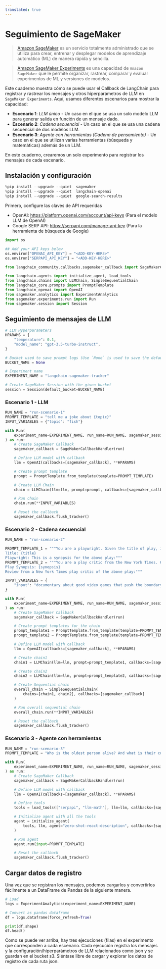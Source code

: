 ```yaml
---
translated: true
---
```


# Seguimiento de SageMaker

>[Amazon SageMaker](https://aws.amazon.com/sagemaker/) es un servicio totalmente administrado que se utiliza para crear, entrenar y desplegar modelos de aprendizaje automático (ML) de manera rápida y sencilla.

>[Amazon SageMaker Experiments](https://docs.aws.amazon.com/sagemaker/latest/dg/experiments.html) es una capacidad de `Amazon SageMaker` que le permite organizar, rastrear, comparar y evaluar experimentos de ML y versiones de modelos.

Este cuaderno muestra cómo se puede usar el Callback de LangChain para registrar y rastrear los mensajes y otros hiperparámetros de LLM en `SageMaker Experiments`. Aquí, usamos diferentes escenarios para mostrar la capacidad:

* **Escenario 1**: *LLM único* - Un caso en el que se usa un solo modelo LLM para generar salida en función de un mensaje dado.
* **Escenario 2**: *Cadena secuencial* - Un caso en el que se usa una cadena secuencial de dos modelos LLM.
* **Escenario 3**: *Agente con herramientas (Cadena de pensamiento)* - Un caso en el que se utilizan varias herramientas (búsqueda y matemáticas) además de un LLM.

En este cuaderno, crearemos un solo experimento para registrar los mensajes de cada escenario.

## Instalación y configuración

```python
%pip install --upgrade --quiet  sagemaker
%pip install --upgrade --quiet  langchain-openai
%pip install --upgrade --quiet  google-search-results
```

Primero, configure las claves de API requeridas

* OpenAI: https://platform.openai.com/account/api-keys (Para el modelo LLM de OpenAI)
* Google SERP API: https://serpapi.com/manage-api-key (Para la herramienta de búsqueda de Google)

```python
import os

## Add your API keys below
os.environ["OPENAI_API_KEY"] = "<ADD-KEY-HERE>"
os.environ["SERPAPI_API_KEY"] = "<ADD-KEY-HERE>"
```

```python
from langchain_community.callbacks.sagemaker_callback import SageMakerCallbackHandler
```

```python
from langchain.agents import initialize_agent, load_tools
from langchain.chains import LLMChain, SimpleSequentialChain
from langchain_core.prompts import PromptTemplate
from langchain_openai import OpenAI
from sagemaker.analytics import ExperimentAnalytics
from sagemaker.experiments.run import Run
from sagemaker.session import Session
```

## Seguimiento de mensajes de LLM

```python
# LLM Hyperparameters
HPARAMS = {
    "temperature": 0.1,
    "model_name": "gpt-3.5-turbo-instruct",
}

# Bucket used to save prompt logs (Use `None` is used to save the default bucket or otherwise change it)
BUCKET_NAME = None

# Experiment name
EXPERIMENT_NAME = "langchain-sagemaker-tracker"

# Create SageMaker Session with the given bucket
session = Session(default_bucket=BUCKET_NAME)
```

### Escenario 1 - LLM

```python
RUN_NAME = "run-scenario-1"
PROMPT_TEMPLATE = "tell me a joke about {topic}"
INPUT_VARIABLES = {"topic": "fish"}
```

```python
with Run(
    experiment_name=EXPERIMENT_NAME, run_name=RUN_NAME, sagemaker_session=session
) as run:
    # Create SageMaker Callback
    sagemaker_callback = SageMakerCallbackHandler(run)

    # Define LLM model with callback
    llm = OpenAI(callbacks=[sagemaker_callback], **HPARAMS)

    # Create prompt template
    prompt = PromptTemplate.from_template(template=PROMPT_TEMPLATE)

    # Create LLM Chain
    chain = LLMChain(llm=llm, prompt=prompt, callbacks=[sagemaker_callback])

    # Run chain
    chain.run(**INPUT_VARIABLES)

    # Reset the callback
    sagemaker_callback.flush_tracker()
```

### Escenario 2 - Cadena secuencial

```python
RUN_NAME = "run-scenario-2"

PROMPT_TEMPLATE_1 = """You are a playwright. Given the title of play, it is your job to write a synopsis for that title.
Title: {title}
Playwright: This is a synopsis for the above play:"""
PROMPT_TEMPLATE_2 = """You are a play critic from the New York Times. Given the synopsis of play, it is your job to write a review for that play.
Play Synopsis: {synopsis}
Review from a New York Times play critic of the above play:"""

INPUT_VARIABLES = {
    "input": "documentary about good video games that push the boundary of game design"
}
```

```python
with Run(
    experiment_name=EXPERIMENT_NAME, run_name=RUN_NAME, sagemaker_session=session
) as run:
    # Create SageMaker Callback
    sagemaker_callback = SageMakerCallbackHandler(run)

    # Create prompt templates for the chain
    prompt_template1 = PromptTemplate.from_template(template=PROMPT_TEMPLATE_1)
    prompt_template2 = PromptTemplate.from_template(template=PROMPT_TEMPLATE_2)

    # Define LLM model with callback
    llm = OpenAI(callbacks=[sagemaker_callback], **HPARAMS)

    # Create chain1
    chain1 = LLMChain(llm=llm, prompt=prompt_template1, callbacks=[sagemaker_callback])

    # Create chain2
    chain2 = LLMChain(llm=llm, prompt=prompt_template2, callbacks=[sagemaker_callback])

    # Create Sequential chain
    overall_chain = SimpleSequentialChain(
        chains=[chain1, chain2], callbacks=[sagemaker_callback]
    )

    # Run overall sequential chain
    overall_chain.run(**INPUT_VARIABLES)

    # Reset the callback
    sagemaker_callback.flush_tracker()
```

### Escenario 3 - Agente con herramientas

```python
RUN_NAME = "run-scenario-3"
PROMPT_TEMPLATE = "Who is the oldest person alive? And what is their current age raised to the power of 1.51?"
```

```python
with Run(
    experiment_name=EXPERIMENT_NAME, run_name=RUN_NAME, sagemaker_session=session
) as run:
    # Create SageMaker Callback
    sagemaker_callback = SageMakerCallbackHandler(run)

    # Define LLM model with callback
    llm = OpenAI(callbacks=[sagemaker_callback], **HPARAMS)

    # Define tools
    tools = load_tools(["serpapi", "llm-math"], llm=llm, callbacks=[sagemaker_callback])

    # Initialize agent with all the tools
    agent = initialize_agent(
        tools, llm, agent="zero-shot-react-description", callbacks=[sagemaker_callback]
    )

    # Run agent
    agent.run(input=PROMPT_TEMPLATE)

    # Reset the callback
    sagemaker_callback.flush_tracker()
```

## Cargar datos de registro

Una vez que se registran los mensajes, podemos cargarlos y convertirlos fácilmente a un DataFrame de Pandas de la siguiente manera.

```python
# Load
logs = ExperimentAnalytics(experiment_name=EXPERIMENT_NAME)

# Convert as pandas dataframe
df = logs.dataframe(force_refresh=True)

print(df.shape)
df.head()
```

Como se puede ver arriba, hay tres ejecuciones (filas) en el experimento que corresponden a cada escenario. Cada ejecución registra los mensajes y la configuración/hiperparámetros de LLM relacionados como json y se guardan en el bucket s3. Siéntase libre de cargar y explorar los datos de registro de cada ruta json.
